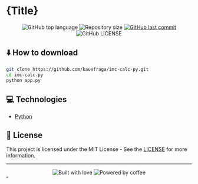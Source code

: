 <h1 align=center">{Title}</h1>

<p align="center">
  <img
    alt="GitHub top language"
    src="https://img.shields.io/github/languages/top/kauefraga/imc-calc-py.svg"
  />
  <img
    alt="Repository size"
    src="https://img.shields.io/github/repo-size/kauefraga/imc-calc-py.svg"
  />
  <a href="https://github.com/kauefraga/imc-calc-py/commits/main">
    <img
      alt="GitHub last commit"
      src="https://img.shields.io/github/last-commit/kauefraga/imc-calc-py.svg"
    />
  </a>
  <img
    alt="GitHub LICENSE"
    src="https://img.shields.io/github/license/kauefraga/imc-calc-py.svg"
  />
</p>

## ⬇️ How to download
```bash
git clone https://github.com/kauefraga/imc-calc-py.git
cd imc-calc-py
python app.py
```

## 💻 Technologies

- [Python](https://python.org)

## 📝 License

This project is licensed under the MIT License - See the [LICENSE](https://github.com/kauefraga/imc-calc-py/blob/main/LICENSE) for more information.

---
<div align="center" display="flex">
  <img alt="Built with love" src="https://forthebadge.com/images/badges/built-with-love.svg">
  <img alt="Powered by coffee" src="https://forthebadge.com/images/badges/powered-by-coffee.svg">
</div>"
